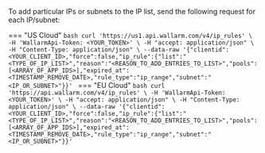 To add particular IPs or subnets to the IP list, send the following request for each IP/subnet:

=== "US Cloud"
    ```bash
    curl 'https://us1.api.wallarm.com/v4/ip_rules' \
      -H 'WallarmApi-Token: <YOUR_TOKEN>' \
      -H "accept: application/json" \
      -H "Content-Type: application/json" \
      --data-raw '{"clientid":<YOUR_CLIENT_ID>,"force":false,"ip_rule":{"list":"<TYPE_OF_IP_LIST>","reason":"<REASON_TO_ADD_ENTRIES_TO_LIST>","pools":[<ARRAY_OF_APP_IDS>],"expired_at":<TIMESTAMP_REMOVE_DATE>,"rule_type":"ip_range","subnet":"<IP_OR_SUBNET>"}}'
    ```
=== "EU Cloud"
    ```bash
    curl 'https://api.wallarm.com/v4/ip_rules' \
      -H 'WallarmApi-Token: <YOUR_TOKEN>' \
      -H "accept: application/json" \
      -H "Content-Type: application/json" \
      --data-raw '{"clientid":<YOUR_CLIENT_ID>,"force":false,"ip_rule":{"list":"<TYPE_OF_IP_LIST>","reason":"<REASON_TO_ADD_ENTRIES_TO_LIST>","pools":[<ARRAY_OF_APP_IDS>],"expired_at":<TIMESTAMP_REMOVE_DATE>,"rule_type":"ip_range","subnet":"<IP_OR_SUBNET>"}}'
    ```
